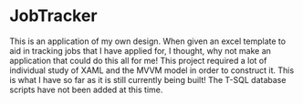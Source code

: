 # JobTracker
This is an application of my own design. When given an excel template to aid in tracking jobs that I have 
applied for, I thought, why not make an application that could do this all for me!
This project required a lot of individual study of XAML and the MVVM model in order to construct it.
This is what I have so far as it is still currently being built! The T-SQL database scripts have not been added at this time.
